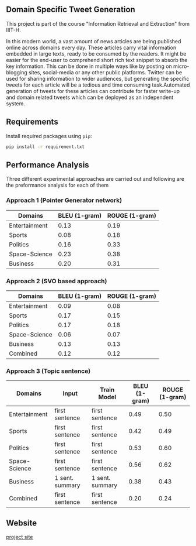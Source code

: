
## Domain Specific Tweet Generation

This project is part of the course "Information Retrieval and Extraction" from IIIT-H.

In this modern world, a vast amount of news articles are being published online
across domains every day. These articles carry vital information embedded in large
texts, ready to be consumed by the readers. It might be easier for the end-user to
comprehend short rich text snippet to absorb the key information. This can be done
in multiple ways like by posting on micro-blogging sites, social-media or any other
public platforms. Twitter can be used for sharing information to wider audiences, but
generating the specific tweets for each article will be a tedious and time consuming
task.Automated generation of tweets for these articles can contribute for faster
write-up and domain related tweets which can be deployed as an independent
system.

## Requirements

Install required packages using `pip`:
```bash
pip install -r requirement.txt
```

## Performance Analysis

Three different experimental approaches are carried out and following are the
preformance analysis for each of them

### Approach 1 (Pointer Generator network)

| Domains | BLEU (1-gram) | ROUGE (1-gram) |
| --- | --- | --- |
| Entertainment | 0.13 | 0.19 |
| Sports | 0.08 | 0.18 |
| Politics | 0.16 | 0.33 |
| Space-Science | 0.23 | 0.38 |
| Business | 0.20 | 0.31 |


### Approach 2 (SVO based approach)

| Domains | BLEU (1-gram) | ROUGE (1-gram) |
| --- | --- | --- |
| Entertainment | 0.09 | 0.08 |
| Sports | 0.17 | 0.15 |
| Politics | 0.17 | 0.18 |
| Space-Science | 0.06 | 0.07 |
| Business | 0.13 | 0.13 |
| Combined | 0.12 | 0.12 |


### Approach 3 (Topic sentence)
| Domains | Input | Train Model | BLEU (1-gram) | ROUGE (1-gram) |
| --- | --- | --- | --- | --- |
| Entertainment | first sentence | first sentence | 0.49 | 0.50 |
| Sports | first sentence | first sentence | 0.42 | 0.49 |
| Politics | first sentence | first sentence | 0.53 | 0.60 |
| Space-Science | first sentence | first sentence | 0.56 | 0.62 |
| Business | 1 sent. summary | 1 sent. summary | 0.38 | 0.43 |
| Combined | first sentence | first sentence | 0.20 | 0.24 |


## Website
[project site](https://arjungambhir.github.io/Domain_Specific_tweet_generation/)
